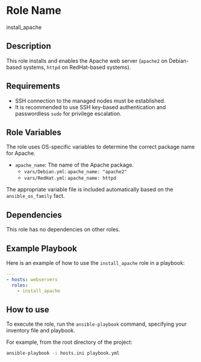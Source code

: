 # Role Name

install_apache

## Description

This role installs and enables the Apache web server (`apache2` on Debian-based systems, `httpd` on RedHat-based systems).

## Requirements

- SSH connection to the managed nodes must be established.
- It is recommended to use SSH key-based authentication and passwordless `sudo` for privilege escalation.

## Role Variables

The role uses OS-specific variables to determine the correct package name for Apache.

- `apache_name`: The name of the Apache package.
  - `vars/Debian.yml`: `apache_name: "apache2"`
  - `vars/RedHat.yml`: `apache_name: httpd`

The appropriate variable file is included automatically based on the `ansible_os_family` fact.

## Dependencies

This role has no dependencies on other roles.

## Example Playbook

Here is an example of how to use the `install_apache` role in a playbook:

```yaml
---
- hosts: webservers
  roles:
    - install_apache
```

## How to use

To execute the role, run the `ansible-playbook` command, specifying your inventory file and playbook.

For example, from the root directory of the project:

```bash
ansible-playbook -i hosts.ini playbook.yml
```
